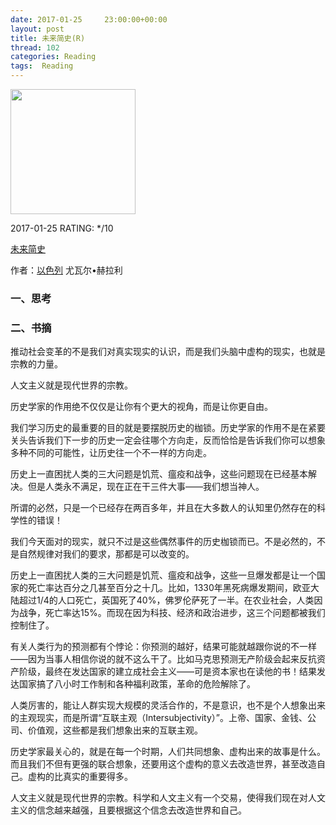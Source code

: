 ```yaml
---
date: 2017-01-25     23:00:00+00:00
layout: post
title: 未来简史(R)
thread: 102
categories: Reading
tags:  Reading
---
```


<img src="https://images-cn.ssl-images-amazon.com/images/I/81hnTQv1GTL.jpg" width="200" />

2017-01-25 RATING:  */10

[未来简史][1]

作者：[以色列][2] 尤瓦尔•赫拉利

### 一、思考



### 二、书摘

推动社会变革的不是我们对真实现实的认识，而是我们头脑中虚构的现实，也就是宗教的力量。

人文主义就是现代世界的宗教。

历史学家的作用绝不仅仅是让你有个更大的视角，而是让你更自由。

我们学习历史的最重要的目的就是要摆脱历史的枷锁。历史学家的作用不是在紧要关头告诉我们下一步的历史一定会往哪个方向走，反而恰恰是告诉我们你可以想象多种不同的可能性，让历史往一个不一样的方向走。

历史上一直困扰人类的三大问题是饥荒、瘟疫和战争，这些问题现在已经基本解决。但是人类永不满足，现在正在干三件大事——我们想当神人。

所谓的必然，只是一个已经存在两百多年，并且在大多数人的认知里仍然存在的科学性的错误！﻿﻿

我们今天面对的现实，就只不过是这些偶然事件的历史枷锁而已。不是必然的，不是自然规律对我们的要求，那都是可以改变的。﻿

历史上一直困扰人类的三大问题是饥荒、瘟疫和战争，这些一旦爆发都是让一个国家的死亡率达百分之几甚至百分之十几。比如，1330年黑死病爆发期间，欧亚大陆超过1/4的人口死亡，英国死了40%，佛罗伦萨死了一半。在农业社会，人类因为战争，死亡率达15%。﻿﻿而现在因为科技、经济和政治进步，这三个问题都被我们控制住了。﻿

有关人类行为的预测都有个悖论：你预测的越好，结果可能就越跟你说的不一样——因为当事人相信你说的就不这么干了。比如马克思预测无产阶级会起来反抗资产阶级，最终在发达国家的建立成社会主义——可是资本家也在读他的书！结果发达国家搞了八小时工作制和各种福利政策，革命的危险解除了。﻿﻿

人类厉害的，能让人群实现大规模的灵活合作的，不是意识，也不是个人想象出来的主观现实，而是所谓“互联主观（Intersubjectivity）”。上帝、国家、金钱、公司、价值观，这些都是我们想象出来的互联主观。

历史学家最关心的，就是在每一个时期，人们共同想象、虚构出来的故事是什么。而且我们不但有更强的联合想象，还要用这个虚构的意义去改造世界，甚至改造自己。虚构的比真实的重要得多。

人文主义就是现代世界的宗教。科学和人文主义有一个交易，使得我们现在对人文主义的信念越来越强，且要根据这个信念去改造世界和自己。









[1]:	https://www.amazon.cn/dp/B01MZ4Z5DQ/ref=sr_1_1?ie=UTF8&qid=1485317193
[2]:	%E4%BB%A5%E8%89%B2%E5%88%97